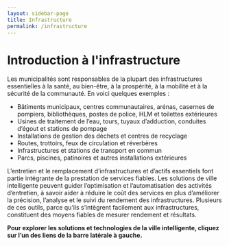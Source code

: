 ```yaml
---
layout: sidebar-page
title: Infrastructure
permalink: /infrastructure
---
```


# Introduction à l'infrastructure

Les municipalités sont responsables de la plupart des infrastructures essentielles à la santé, au bien-être, à la prospérité, à la mobilité et à la sécurité de la communauté. En voici quelques exemples :

* Bâtiments municipaux, centres communautaires, arénas, casernes de pompiers, bibliothèques, postes de police, HLM et toilettes extérieures 
* Usines de traitement de l’eau, tours, tuyaux d’adduction, conduites d’égout et stations de pompage 
* Installations de gestion des déchets et centres de recyclage 
* Routes, trottoirs, feux de circulation et réverbères 
* Infrastructures et stations de transport en commun 
* Parcs, piscines, patinoires et autres installations extérieures

L’entretien et le remplacement d’infrastructures et d’actifs essentiels font partie intégrante de la prestation de services fiables. Les solutions de ville intelligente peuvent guider l’optimisation et l’automatisation des activités d’entretien, à savoir aider à réduire le coût des services en plus d’améliorer la précision, l’analyse et le suivi du rendement des infrastructures. Plusieurs de ces outils, parce qu’ils s’intègrent facilement aux infrastructures, constituent des moyens fiables de mesurer rendement et résultats.

**Pour explorer les solutions et technologies de la ville intelligente, cliquez sur l’un des liens de la barre latérale à gauche.**

